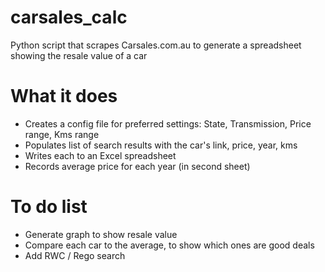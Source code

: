 # carsales_calc
Python script that scrapes Carsales.com.au to  generate a spreadsheet showing the resale value of a car

# What it does
* Creates a config file for preferred settings: State, Transmission, Price range, Kms range
* Populates list of search results with the car's link, price, year, kms
* Writes each to an Excel spreadsheet
* Records average price for each year (in second sheet)

# To do list
* Generate graph to show resale value
* Compare each car to the average, to show which ones are good deals
* Add RWC / Rego search
